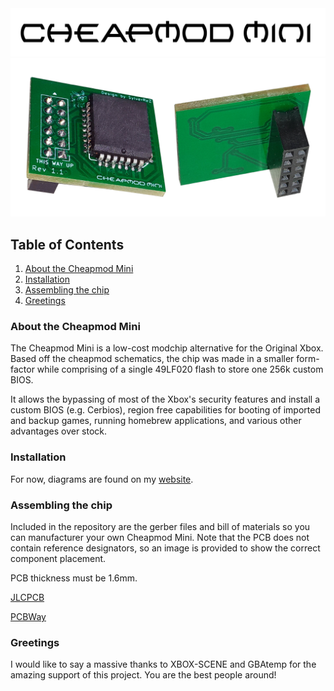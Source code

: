 <img src="/images/logo-white-outline.png"> 


<img src="/images/cheapmod_mini.png"> 

## Table of Contents
1. [About the Cheapmod Mini](#about-the-cheapmod-mini)
2. [Installation](#installation)
3. [Assembling the chip](#assembling-the-chip)
4. [Greetings](#greetings)

### About the Cheapmod Mini
The Cheapmod Mini is a low-cost modchip alternative for the Original Xbox. Based off the cheapmod schematics, the chip was made in a smaller form-factor while comprising of a single 49LF020 flash to store one 256k custom BIOS.

It allows the bypassing of most of the Xbox's security features and install a custom BIOS (e.g. Cerbios), region free capabilities for booting of imported and backup games, running homebrew applications, and various
other advantages over stock.

### Installation
For now, diagrams are found on my [website](https://m4x1mumrez87.neocities.org/cheapmod).

### Assembling the chip
Included in the repository are the gerber files and bill of materials so you can manufacturer your own Cheapmod Mini. Note that the PCB does not contain reference designators, so an image is provided to show the correct
component placement.

PCB thickness must be 1.6mm.

[JLCPCB](https://jlcpcb.com)

[PCBWay](https://pcbway.com)

### Greetings

I would like to say a massive thanks to XBOX-SCENE and GBAtemp for the amazing support of this project. You are the best people around!
